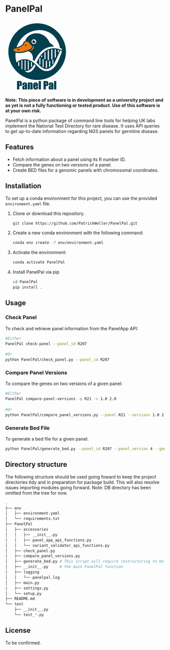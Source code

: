 # PanelPal
<img src="assets/logo.jpg" width="200" height="227" />

**Note: This piece of software is in development as a university project and as yet is not a fully functioning or tested product. Use of this software is at your own risk.**

PanelPal is a python package of command line tools for helping UK labs implement the National Test Directory for rare disease. It uses API queries to get up-to-date information regarding NGS panels for germline disease.


## Features

- Fetch information about a panel using its R number ID.
- Compare the genes on two versions of a panel. 
- Create BED files for a genomic panels with chromosomal coordinates.


## Installation

To set up a conda environment for this project, you can use the provided `environment.yaml` file.

1. Clone or download this repository.

   ```bash
   git clone https://github.com/PatrickWeller/PanelPal.git
    ```

2. Create a new conda environment with the following command:

   ```bash
   conda env create -f env/environment.yaml
    ```

3. Activate the environment:

    ```bash
    conda activate PanelPal
    ```

4. Install PanelPal via pip

    ```bash
    cd PanelPal
    pip install .
    ```

## Usage

### Check Panel
To check and retrieve panel information from the PanelApp API:

```bash
#Either
PanelPal check-panel --panel_id R207

#Or
python PanelPal/check_panel.py --panel_id R207
```

### Compare Panel Versions
To compare the genes on two versions of a given panel:

```bash
#Either
PanelPal compare-panel-versions -p R21 -v 1.0 2.0

#Or
python PanelPal/compare_panel_versions.py --panel R21 --versions 1.0 2.0
```
### Generate Bed File
To generate a bed file for a given panel:

```bash
python PanelPal/generate_bed.py --panel_id R207 --panel_version 4 --genome_build GRCh38
```

## Directory structure
The following structure should be used going foward to keep the project directories tidy and in preparation for package build. This will also resolve issues importing modules going forward. Note: DB directory has been omitted from the tree for now.

```bash
.
├── env
│   ├── environment.yaml
│   └── requirements.txt
├── PanelPal
│   ├── accessories
│   │   ├── __init__.py
│   │   ├── panel_app_api_functions.py
│   │   └── variant_validator_api_functions.py
│   ├── check_panel.py
│   ├── compare_panel_versions.py
│   ├── generate_bed.py # This script will require restructuring to be called from 
│   ├── __init__.py     # the main PanelPal function
│   ├── logging
│   │   └── panelpal.log
│   ├── main.py
│   ├── settings.py
│   └── setup.py
├── README.md
└── test
    ├── __init__.py
    └── test_*.py
```

## License
To be confirmed.
